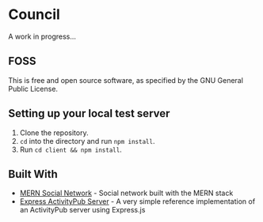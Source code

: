 # Council

A work in progress...

## FOSS

This is free and open source software, as specified by the GNU General Public License.

## Setting up your local test server

1. Clone the repository.
2. `cd` into the directory and run `npm install`.
3. Run `cd client && npm install`.

## Built With

- [MERN Social Network](https://github.com/jm-shi/MERN-Social-Network) - Social network built with the MERN stack
- [Express ActivityPub Server](https://github.com/dariusk/express-activitypub) - A very simple reference implementation of an ActivityPub server using Express.js
